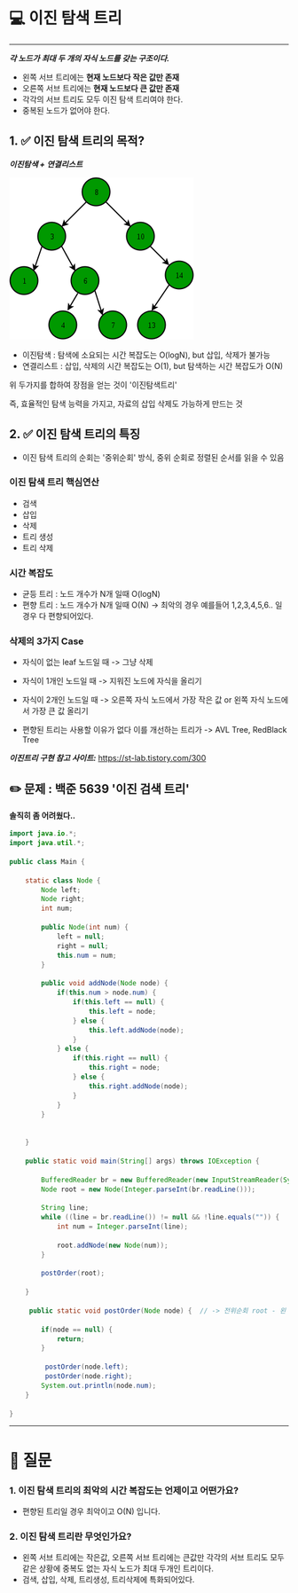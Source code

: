 # 💻 이진 탐색 트리

---

***각 노드가 최대 두 개의 자식 노드를 갖는 구조이다.***
- 왼쪽 서브 트리에는 **현재 노드보다 작은 값만 존재**
- 오른쪽 서브 트리에는 **현재 노드보다 큰 값만 존재**
- 각각의 서브 트리도 모두 이진 탐색 트리여야 한다.
- 중복된 노드가 없어야 한다.

## 1. ✅ 이진 탐색 트리의 목적?

***이진탐색 + 연결리스트***

![img_9.png](img/img_9.png)

- 이진탐색 : 탐색에 소요되는 시간 복잡도는 O(logN), but 삽입, 삭제가 불가능
- 연결리스트 : 삽입, 삭제의 시간 복잡도는 O(1), but 탐색하는 시간 복잡도가 O(N)

 위 두가지를 합하여 장점을 얻는 것이 '이진탐색트리'

즉, 효율적인 탐색 능력을 가지고, 자료의 삽입 삭제도 가능하게 만드는 것

## 2. ✅ 이진 탐색 트리의 특징

- 이진 탐색 트리의 순회는 '중위순회' 방식, 중위 순회로 정렬된 순서를 읽을 수 있음

### 이진 탐색 트리 핵심연산
- 검색
- 삽입
- 삭제
- 트리 생성
- 트리 삭제

### 시간 복잡도
- 균등 트리 : 노드 개수가 N개 일때 O(logN)
- 편향 트리 : 노드 개수가 N개 일때 O(N) -> 최악의 경우 예를들어 1,2,3,4,5,6.. 일 경우 다 편향되어있다.

### 삭제의 3가지 Case
- 자식이 없는 leaf 노드일 때 -> 그냥 삭제
- 자식이 1개인 노드일 때 -> 지워진 노드에 자식을 올리기
- 자식이 2개인 노드일 때 -> 오른쪽 자식 노드에서 가장 작은 값 or 왼쪽 자식 노드에서 가장 큰 값 올리기 

- 편향된 트리는 사용할 이유가 없다 이를 개선하는 트리가 -> AVL Tree, RedBlack Tree


***이진트리 구현 참고 사이트:***
https://st-lab.tistory.com/300

## ✏️ 문제 : 백준 5639 '이진 검색 트리'

**솔직히 좀 어려웠다..**
```java
import java.io.*;
import java.util.*;

public class Main {

    static class Node {
        Node left;
        Node right;
        int num;

        public Node(int num) {
            left = null;
            right = null;
            this.num = num;
        }

        public void addNode(Node node) {
            if(this.num > node.num) {
                if(this.left == null) {
                    this.left = node;
                } else {
                    this.left.addNode(node);
                }
            } else {
                if(this.right == null) {
                    this.right = node;
                } else {
                    this.right.addNode(node);
                }
            }
        }


    }

    public static void main(String[] args) throws IOException {

        BufferedReader br = new BufferedReader(new InputStreamReader(System.in));
        Node root = new Node(Integer.parseInt(br.readLine()));

        String line;
        while ((line = br.readLine()) != null && !line.equals("")) {
            int num = Integer.parseInt(line);

            root.addNode(new Node(num));
        }

        postOrder(root);

    }

     public static void postOrder(Node node) {  // -> 전위순회 root - 왼 - 오

        if(node == null) {
            return;
        }

         postOrder(node.left);
         postOrder(node.right);
        System.out.println(node.num);
    }

}


```

---

# 🤔 질문

### 1. 이진 탐색 트리의 최악의 시간 복잡도는 언제이고 어떤가요?

- 편향된 트리일 경우 최악이고 O(N) 입니다.

### 2. 이진 탐색 트리란 무엇인가요?

- 왼쪽 서브 트리에는 작은값, 오른쪽 서브 트리에는 큰값만 각각의 서브 트리도 모두 같은 상황에 중복도 없는 자식 노드가 최대 두개인 트리이다.
- 검색, 삽입, 삭제, 트리생성, 트리삭제에 특화되어있다.

